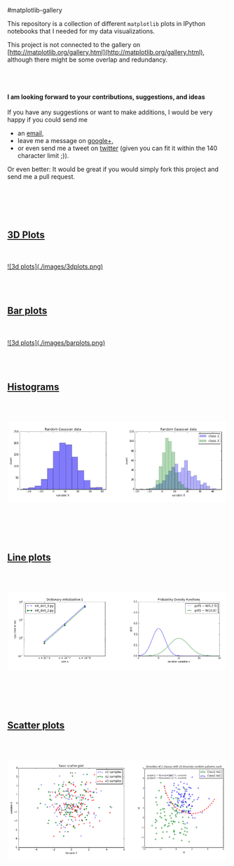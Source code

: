 #matplotlib-gallery

This repository is a collection of different `matplotlib` plots in IPython notebooks that I needed for my data visualizations. 

This project is not connected to the gallery on [http://matplotlib.org/gallery.html](http://matplotlib.org/gallery.html), although there might be some overlap and redundancy. 

<br>
<br>

#### I am looking forward to your contributions, suggestions, and ideas

If you have any suggestions or want to make additions, I would be very happy if you could send me  

- an [email](mailto:se.raschka@gmail.com),  
- leave me a message on [google+](https://plus.google.com/118404394130788869227/),   
- or even send me a tweet on [twitter](https://twitter.com/rasbt) (given you can fit it within the 140 character limit ;)).  

Or even better: It would be great if you would simply fork this project and send me a pull request.

<br>
<br>
<br>
<br>



## [3D Plots](http://nbviewer.ipython.org/github/rasbt/matplotlib_gallery/blob/master/ipynb/3dplots.ipynb)

<br>
<br>

<a href='http://nbviewer.ipython.org/github/rasbt/matplotlib_gallery/blob/master/ipynb/3dplots.ipynb'>
![3d plots](./images/3dplots.png)
</a>

<br>
<br>
<br>
<br>


## [Bar plots](http://nbviewer.ipython.org/github/rasbt/matplotlib_gallery/blob/master/ipynb/barplots.ipynb)

<br>
<br>

<a href='http://nbviewer.ipython.org/github/rasbt/matplotlib_gallery/blob/master/ipynb/barplots.ipynb'>
![3d plots](./images/barplots.png)
</a>

<br>
<br>
<br>
<br>


## [Histograms](http://nbviewer.ipython.org/github/rasbt/matplotlib_gallery/blob/master/ipynb/histograms.ipynb)

<br>
<br>

<a href='http://nbviewer.ipython.org/github/rasbt/matplotlib_gallery/blob/master/ipynb/histograms.ipynb'>

![3d plots](./images/histograms.png)

</a>

<br>
<br>
<br>
<br>


## [Line plots](http://nbviewer.ipython.org/github/rasbt/matplotlib_gallery/blob/master/ipynb/lineplots.ipynb)

<br>
<br>

<a href='http://nbviewer.ipython.org/github/rasbt/matplotlib_gallery/blob/master/ipynb/lineplots.ipynb'>

![3d plots](./images/lineplots.png)

</a>

<br>
<br>
<br>
<br>

## [Scatter plots](http://nbviewer.ipython.org/github/rasbt/matplotlib_gallery/blob/master/ipynb/scatterplots.ipynb)

<br>
<br>

<a href='http://nbviewer.ipython.org/github/rasbt/matplotlib_gallery/blob/master/ipynb/scatterplots.ipynb'>

![3d plots](./images/scatterplots.png)

</a>

<br>
<br>
<br>
<br>